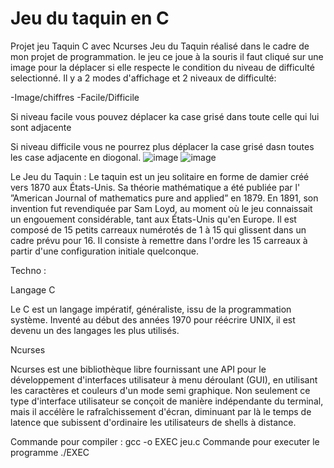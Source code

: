 # Jeu du taquin en C
Projet jeu Taquin C avec Ncurses
Jeu du Taquin réalisé dans le cadre de mon projet de programmation. 
le jeu ce joue à la souris il faut cliqué sur une image pour la déplacer si elle respecte le condition du niveau de difficulté selectionné.
Il y a 2 modes d'affichage et 2 niveaux de difficulté:

-Image/chiffres
-Facile/Difficile

Si niveau facile vous pouvez déplacer ka case grisé dans toute celle qui lui sont adjacente 

Si niveau difficile vous ne pourrez plus déplacer la case grisé dasn toutes les case adjacente en diogonal.
![image](https://user-images.githubusercontent.com/42451595/119254940-4ff91580-bbb9-11eb-9880-4a4251560de7.png)
![image](https://user-images.githubusercontent.com/42451595/119254958-669f6c80-bbb9-11eb-8431-4e220443c83e.png)



Le Jeu du Taquin :
Le taquin est un jeu solitaire en forme de damier créé vers 1870 aux États-Unis. Sa théorie mathématique a été publiée par l' ”American Journal of mathematics pure and applied” en 1879. En 1891, son invention fut revendiquée par Sam Loyd, au moment où le jeu connaissait un engouement considérable, tant aux États-Unis qu'en Europe. Il est composé de 15 petits carreaux numérotés de 1 à 15 qui glissent dans un cadre prévu pour 16. Il consiste à remettre dans l'ordre les 15 carreaux à partir d'une configuration initiale quelconque. 

Techno :

Langage C 

Le C est un langage impératif, généraliste, issu de la programmation système. Inventé au début des années 1970 pour réécrire UNIX, il est devenu un des langages les plus utilisés.

Ncurses

Ncurses est une bibliothèque libre fournissant une API pour le développement d'interfaces utilisateur à menu déroulant (GUI), en utilisant les caractères et couleurs d'un mode semi graphique. Non seulement ce type d'interface utilisateur se conçoit de manière indépendante du terminal, mais il accélère le rafraîchissement d'écran, diminuant par là le temps de latence que subissent d'ordinaire les utilisateurs de shells à distance.


Commande pour compiler : gcc -o EXEC jeu.c
Commande pour  executer le programme ./EXEC

